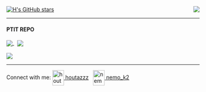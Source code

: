 [![H's GitHub stars](https://github-readme-stats.vercel.app/api?username=houtadono&show_icons=true&border_color=87adff&theme=aura&text_color=7bb5db&include_all_commits=true&custom_title=Houta)](https://github.com/houtadono) <img align="right" src="https://github-readme-stats.vercel.app/api/top-langs/?username=houtadono&border_color=87adff&theme=aura&text_color=7bb5db" />
<!-- ![Top Langs](https://github-readme-stats.vercel.app/api/top-langs/?username=houtadono&border_color=87adff&theme=aura&text_color=7bb5db) -->

---
#### PTIT REPO
<a href="https://github.com/houtadono/Object-Oriented-Programming-Java" >
  <img align="center" src="https://github-readme-stats.vercel.app/api/pin/?username=houtadono&theme=midnight-purple&border_color=87adff&repo=Object-Oriented-Programming-Java" />
</a>
&nbsp;
<a href="https://github.com/houtadono/Data-Structures-And-Algorithms-CPP">
  <img align="center" src="https://github-readme-stats.vercel.app/api/pin/?username=houtadono&theme=midnight-purple&border_color=87adff&repo=Data-Structures-And-Algorithms-CPP" />
</a>
<br>
<br>
<a href="https://github.com/houtadono/Mang_may_tinh">
  <img align="center" src="https://github-readme-stats.vercel.app/api/pin/?username=houtadono&theme=midnight-purple&border_color=87adff&repo=Mang_may_tinh" />
</a>

---
<p align="left">
<a/>Connect with me: </a>
<a href="https://fb.com/houtazzz" target="blank"><img align="center" src="https://raw.githubusercontent.com/rahuldkjain/github-profile-readme-generator/master/src/images/icons/Social/facebook.svg" alt="houtazzz" height="40" width="30" /> houtazzz</a>
  &nbsp;
<a href="https://instagram.com/nemo_k2" target="blank"><img align="center" src="https://raw.githubusercontent.com/rahuldkjain/github-profile-readme-generator/master/src/images/icons/Social/instagram.svg" alt="nemo_k2" height="40" width="30" /> nemo_k2</a>
</p>

